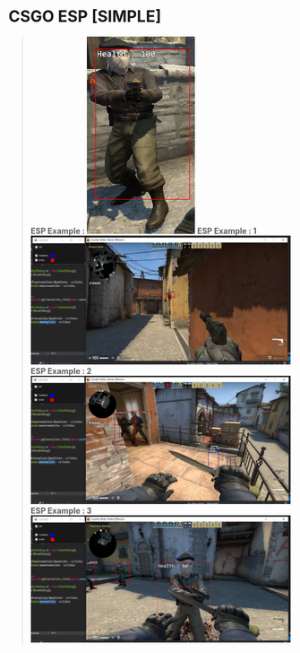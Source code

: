 # CSGO ESP [SIMPLE]
> **ESP Example :**
![alt text](https://github.com/Lufzy/CSGO-ESP/blob/master/4.PNG?raw=true)
> **ESP Example : 1**
![alt text](https://github.com/Lufzy/CSGO-ESP/blob/master/1.PNG?raw=true)
> **ESP Example : 2**
![alt text](https://github.com/Lufzy/CSGO-ESP/blob/master/2.PNG?raw=true)
> **ESP Example : 3**
![alt text](https://github.com/Lufzy/CSGO-ESP/blob/master/3.PNG?raw=true)
